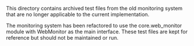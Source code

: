 This directory contains archived test files from the old monitoring system that are no longer applicable to the current implementation.

The monitoring system has been refactored to use the core.web_monitor module with WebMonitor as the main interface. These test files are kept for reference but should not be maintained or run.
